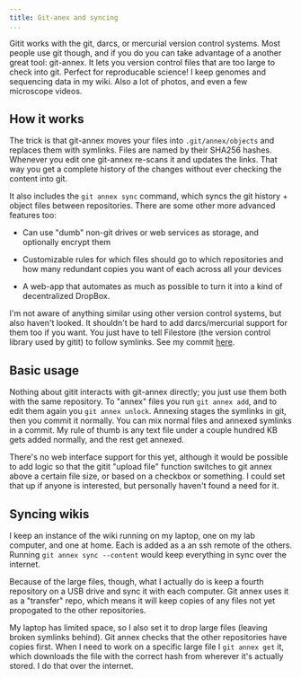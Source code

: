 ```yaml
---
title: Git-anex and syncing
...
```


Gitit works with the git, darcs, or mercurial version control systems. Most
people use git though, and if you do you can take advantage of a another great
tool: git-annex. It lets you version control files that are too large to check
into git. Perfect for reproducable science! I keep genomes and sequencing data
in my wiki. Also a lot of photos, and even a few microscope videos.

How it works
------------

The trick is that git-annex moves your files into `.git/annex/objects` and
replaces them with symlinks. Files are named by their SHA256 hashes. Whenever
you edit one git-annex re-scans it and updates the links. That way you get a
complete history of the changes without ever checking the content into git.

It also includes the `git annex sync` command, which syncs the git history +
object files between repositories. There are some other more advanced features
too:

* Can use "dumb" non-git drives or web services as storage, and optionally
  encrypt them

* Customizable rules for which files should go to which repositories and how
  many redundant copies you want of each across all your devices

* A web-app that automates as much as possible to turn it into a kind of
  decentralized DropBox.

I'm not aware of anything similar using other version control systems, but also
haven't looked. It shouldn't be hard to add darcs/mercurial support for them
too if you want. You just have to tell Filestore (the version control library
used by gitit) to follow symlinks. See my commit
[here](https://github.com/jgm/filestore/commit/94e2cdbe3fab89aa3ae06961b5b6c341cb8db8a3).

Basic usage
-----------

Nothing about gitit interacts with git-annex directly; you just use them both
with the same repository. To "annex" files you run `git annex add`, and to edit
them again you `git annex unlock`. Annexing stages the symlinks in git, then
you commit it normally. You can mix normal files and annexed symlinks in a
commit. My rule of thumb is any text file under a couple hundred KB gets added
normally, and the rest get annexed.

There's no web interface support for this yet, although it would be possible to
add logic so that the gitit "upload file" function switches to git annex above
a certain file size, or based on a checkbox or something. I could set that up
if anyone is interested, but personally haven't found a need for it.

Syncing wikis
-------------

I keep an instance of the wiki running on my laptop, one on my lab computer,
and one at home. Each is added as a an ssh remote of the others. Running `git
annex sync --content` would keep everything in sync over the internet.

Because of the large files, though, what I actually do is keep a fourth
repository on a USB drive and sync it with each computer. Git annex uses it as
a "transfer" repo, which means it will keep copies of any files not yet
propogated to the other repositories.

My laptop has limited space, so I also set it to drop large files (leaving
broken symlinks behind). Git annex checks that the other repositories have
copies first. When I need to work on a specific large file I `git annex get`
it, which downloads the file with the correct hash from wherever it's actually
stored. I do that over the internet.
